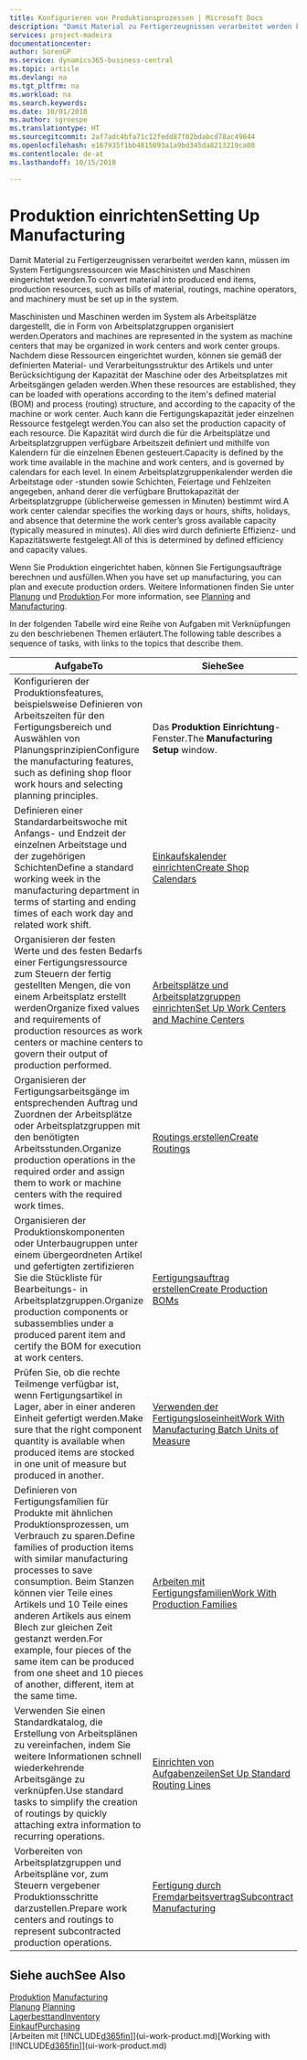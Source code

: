 ```yaml
---
title: Konfigurieren von Produktionsprozessen | Microsoft Docs
description: "Damit Material zu Fertigerzeugnissen verarbeitet werden kann, müssen im System Fertigungsressourcen wie Maschinisten und Maschinen eingerichtet werden."
services: project-madeira
documentationcenter: 
author: SorenGP
ms.service: dynamics365-business-central
ms.topic: article
ms.devlang: na
ms.tgt_pltfrm: na
ms.workload: na
ms.search.keywords: 
ms.date: 10/01/2018
ms.author: sgroespe
ms.translationtype: HT
ms.sourcegitcommit: 2af7adc4bfa71c12fedd87f02bdabcd78ac49844
ms.openlocfilehash: e167935f1bb4815093a1a9bd345da8213219ca08
ms.contentlocale: de-at
ms.lasthandoff: 10/15/2018

---
```

# <a name="setting-up-manufacturing"></a><span data-ttu-id="ea514-103">Produktion einrichten</span><span class="sxs-lookup"><span data-stu-id="ea514-103">Setting Up Manufacturing</span></span>
<span data-ttu-id="ea514-104">Damit Material zu Fertigerzeugnissen verarbeitet werden kann, müssen im System Fertigungsressourcen wie Maschinisten und Maschinen eingerichtet werden.</span><span class="sxs-lookup"><span data-stu-id="ea514-104">To convert material into produced end items, production resources, such as bills of material, routings, machine operators, and machinery must be set up in the system.</span></span>

<span data-ttu-id="ea514-105">Maschinisten und Maschinen werden im System als Arbeitsplätze dargestellt, die in Form von Arbeitsplatzgruppen organisiert werden.</span><span class="sxs-lookup"><span data-stu-id="ea514-105">Operators and machines are represented in the system as machine centers that may be organized in work centers and work center groups.</span></span> <span data-ttu-id="ea514-106">Nachdem diese Ressourcen eingerichtet wurden, können sie gemäß der definierten  Material- und Verarbeitungsstruktur des Artikels und unter Berücksichtigung der Kapazität der Maschine oder des Arbeitsplatzes mit Arbeitsgängen geladen werden.</span><span class="sxs-lookup"><span data-stu-id="ea514-106">When these resources are established, they can be loaded with operations according to the item's defined material (BOM) and process (routing) structure, and according to the capacity of the machine or work center.</span></span> <span data-ttu-id="ea514-107">Auch kann die Fertigungskapazität jeder einzelnen Ressource festgelegt werden.</span><span class="sxs-lookup"><span data-stu-id="ea514-107">You can also set the production capacity of each resource.</span></span> <span data-ttu-id="ea514-108">Die Kapazität wird durch die für die Arbeitsplätze und Arbeitsplatzgruppen verfügbare Arbeitszeit definiert und mithilfe von Kalendern für die einzelnen Ebenen gesteuert.</span><span class="sxs-lookup"><span data-stu-id="ea514-108">Capacity is defined by the work time available in the machine and work centers, and is governed by calendars for each level.</span></span> <span data-ttu-id="ea514-109">In einem Arbeitsplatzgruppenkalender werden die Arbeitstage oder -stunden sowie Schichten, Feiertage und Fehlzeiten angegeben, anhand derer die verfügbare Bruttokapazität der Arbeitsplatzgruppe (üblicherweise gemessen in Minuten) bestimmt wird.</span><span class="sxs-lookup"><span data-stu-id="ea514-109">A work center calendar specifies the working days or hours, shifts, holidays, and absence that determine the work center’s gross available capacity (typically measured in minutes).</span></span> <span data-ttu-id="ea514-110">All dies wird durch definierte Effizienz- und Kapazitätswerte festgelegt.</span><span class="sxs-lookup"><span data-stu-id="ea514-110">All of this is determined by defined efficiency and capacity values.</span></span>  

<span data-ttu-id="ea514-111">Wenn Sie Produktion eingerichtet haben, können Sie Fertigungsaufträge berechnen und ausfüllen.</span><span class="sxs-lookup"><span data-stu-id="ea514-111">When you have set up manufacturing, you can plan and execute production orders.</span></span> <span data-ttu-id="ea514-112">Weitere Informationen finden Sie unter [Planung](production-planning.md) und [Produktion](production-manage-manufacturing.md).</span><span class="sxs-lookup"><span data-stu-id="ea514-112">For more information, see [Planning](production-planning.md) and [Manufacturing](production-manage-manufacturing.md).</span></span>  

 <span data-ttu-id="ea514-113">In der folgenden Tabelle wird eine Reihe von Aufgaben mit Verknüpfungen zu den beschriebenen Themen erläutert.</span><span class="sxs-lookup"><span data-stu-id="ea514-113">The following table describes a sequence of tasks, with links to the topics that describe them.</span></span>   

|<span data-ttu-id="ea514-114">**Aufgabe**</span><span class="sxs-lookup"><span data-stu-id="ea514-114">**To**</span></span>|<span data-ttu-id="ea514-115">**Siehe**</span><span class="sxs-lookup"><span data-stu-id="ea514-115">**See**</span></span>|  
|------------|-------------|  
|<span data-ttu-id="ea514-116">Konfigurieren der Produktionsfeatures, beispielsweise Definieren von Arbeitszeiten für den Fertigungsbereich und Auswählen von Planungsprinzipien</span><span class="sxs-lookup"><span data-stu-id="ea514-116">Configure the manufacturing features, such as defining shop floor work hours and selecting planning principles.</span></span>|<span data-ttu-id="ea514-117">Das **Produktion Einrichtung**-Fenster.</span><span class="sxs-lookup"><span data-stu-id="ea514-117">The **Manufacturing Setup** window.</span></span>|  
|<span data-ttu-id="ea514-118">Definieren einer Standardarbeitswoche mit Anfangs- und Endzeit der einzelnen Arbeitstage und der zugehörigen Schichten</span><span class="sxs-lookup"><span data-stu-id="ea514-118">Define a standard working week in the manufacturing department in terms of starting and ending times of each work day and related work shift.</span></span>|[<span data-ttu-id="ea514-119">Einkaufskalender einrichten</span><span class="sxs-lookup"><span data-stu-id="ea514-119">Create Shop Calendars</span></span>](production-how-to-create-work-center-calendars.md)|  
|<span data-ttu-id="ea514-120">Organisieren der festen Werte und des festen Bedarfs einer Fertigungsressource zum Steuern der fertig gestellten Mengen, die von einem Arbeitsplatz erstellt werden</span><span class="sxs-lookup"><span data-stu-id="ea514-120">Organize fixed values and requirements of production resources as work centers or machine centers to govern their output of production performed.</span></span>|[<span data-ttu-id="ea514-121">Arbeitsplätze und Arbeitsplatzgruppen einrichten</span><span class="sxs-lookup"><span data-stu-id="ea514-121">Set Up Work Centers and Machine Centers</span></span>](production-how-to-set-up-work-and-machine-centers.md)|
|<span data-ttu-id="ea514-122">Organisieren der Fertigungsarbeitsgänge im entsprechenden Auftrag und Zuordnen der Arbeitsplätze oder Arbeitsplatzgruppen mit den benötigten Arbeitsstunden.</span><span class="sxs-lookup"><span data-stu-id="ea514-122">Organize production operations in the required order and assign them to work or machine centers with the required work times.</span></span>|[<span data-ttu-id="ea514-123">Routings erstellen</span><span class="sxs-lookup"><span data-stu-id="ea514-123">Create Routings</span></span>](production-how-to-create-routings.md)|
|<span data-ttu-id="ea514-124">Organisieren der Produktionskomponenten oder Unterbaugruppen unter einem übergeordneten Artikel und gefertigten zertifizieren Sie die Stückliste für Bearbeitungs- in Arbeitsplatzgruppen.</span><span class="sxs-lookup"><span data-stu-id="ea514-124">Organize production components or subassemblies under a produced parent item and certify the BOM for execution at work centers.</span></span>|[<span data-ttu-id="ea514-125">Fertigungsauftrag erstellen</span><span class="sxs-lookup"><span data-stu-id="ea514-125">Create Production BOMs</span></span>](production-how-to-create-production-boms.md)|
|<span data-ttu-id="ea514-126">Prüfen Sie, ob die rechte Teilmenge verfügbar ist, wenn Fertigungsartikel in Lager, aber in einer anderen Einheit gefertigt werden.</span><span class="sxs-lookup"><span data-stu-id="ea514-126">Make sure that the right component quantity is available when produced items are stocked in one unit of measure but produced in another.</span></span>|[<span data-ttu-id="ea514-127">Verwenden der Fertigungsloseinheit</span><span class="sxs-lookup"><span data-stu-id="ea514-127">Work With Manufacturing Batch Units of Measure</span></span>](production-how-to-use-the-manufacturing-batch-unit-of-measure.md)|  
|<span data-ttu-id="ea514-128">Definieren von Fertigungsfamilien für Produkte mit ähnlichen Produktionsprozessen, um Verbrauch zu sparen.</span><span class="sxs-lookup"><span data-stu-id="ea514-128">Define families of production items with similar manufacturing processes to save consumption.</span></span> <span data-ttu-id="ea514-129">Beim Stanzen können vier Teile eines Artikels und 10 Teile eines anderen Artikels aus einem Blech zur gleichen Zeit gestanzt werden.</span><span class="sxs-lookup"><span data-stu-id="ea514-129">For example, four pieces of the same item can be produced from one sheet and 10 pieces of another, different, item at the same time.</span></span>|[<span data-ttu-id="ea514-130">Arbeiten mit Fertigungsfamilien</span><span class="sxs-lookup"><span data-stu-id="ea514-130">Work With Production Families</span></span>](production-how-work-family.md)|
|<span data-ttu-id="ea514-131">Verwenden Sie einen Standardkatalog, die Erstellung von Arbeitsplänen zu vereinfachen, indem Sie weitere Informationen schnell wiederkehrende Arbeitsgänge zu verknüpfen.</span><span class="sxs-lookup"><span data-stu-id="ea514-131">Use standard tasks to simplify the creation of routings by quickly attaching extra information to recurring operations.</span></span>|[<span data-ttu-id="ea514-132">Einrichten von Aufgabenzeilen</span><span class="sxs-lookup"><span data-stu-id="ea514-132">Set Up Standard Routing Lines</span></span>](production-how-set-up-standard-routing-lines.md)|  
|<span data-ttu-id="ea514-133">Vorbereiten von Arbeitsplatzgruppen und Arbeitspläne vor, zum Steuern vergebener Produktionsschritte darzustellen.</span><span class="sxs-lookup"><span data-stu-id="ea514-133">Prepare work centers and routings to represent subcontracted production operations.</span></span>|[<span data-ttu-id="ea514-134">Fertigung durch Fremdarbeitsvertrag</span><span class="sxs-lookup"><span data-stu-id="ea514-134">Subcontract Manufacturing</span></span>](production-how-to-subcontract-manufacturing.md)|  

## <a name="see-also"></a><span data-ttu-id="ea514-135">Siehe auch</span><span class="sxs-lookup"><span data-stu-id="ea514-135">See Also</span></span>
<span data-ttu-id="ea514-136">[Produktion](production-manage-manufacturing.md)  </span><span class="sxs-lookup"><span data-stu-id="ea514-136">[Manufacturing](production-manage-manufacturing.md)  </span></span>  
<span data-ttu-id="ea514-137">[Planung](production-planning.md) </span><span class="sxs-lookup"><span data-stu-id="ea514-137">[Planning](production-planning.md) </span></span>  
[<span data-ttu-id="ea514-138">Lagerbesttand</span><span class="sxs-lookup"><span data-stu-id="ea514-138">Inventory</span></span>](inventory-manage-inventory.md)  
[<span data-ttu-id="ea514-139">Einkauf</span><span class="sxs-lookup"><span data-stu-id="ea514-139">Purchasing</span></span>](purchasing-manage-purchasing.md)  
<span data-ttu-id="ea514-140">[Arbeiten mit [!INCLUDE[d365fin](includes/d365fin_md.md)]](ui-work-product.md)</span><span class="sxs-lookup"><span data-stu-id="ea514-140">[Working with [!INCLUDE[d365fin](includes/d365fin_md.md)]](ui-work-product.md)</span></span>

